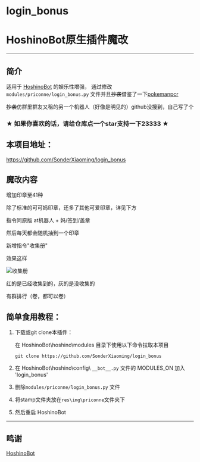 # login_bonus

# HoshinoBot原生插件魔改

*****

## 简介

适用于 [HoshinoBot](https://github.com/Ice-Cirno/HoshinoBot) 的娱乐性增强，
通过修改 ``modules/priconne/login_bonus.py`` 文件并且~~抄袭~~借鉴了一下[pokemanpcr](https://github.com/GWYOG/GWYOG-Hoshino-plugins#8-%E6%88%B3%E6%9C%BA%E5%99%A8%E4%BA%BA%E9%9B%86%E5%8D%A1%E5%B0%8F%E6%B8%B8%E6%88%8Fpokemanpcr)

~~抄袭~~仿群里群友又租的另一个机器人（好像是明见的）github没搜到，自己写了个

### ★ 如果你喜欢的话，请给仓库点一个star支持一下23333 ★

## 本项目地址：

https://github.com/SonderXiaoming/login_bonus

## 魔改内容

增加印章至41种

除了标准的可可妈印章，还多了其他可爱印章，详见下方

指令同原版 at机器人 + 妈/签到/盖章

然后每天都会随机抽到一个印章

新增指令"收集册"

效果这样

![收集册](https://user-images.githubusercontent.com/98363578/182066912-4398367b-c0fb-4ec6-b9cb-3ed12be4b7ef.PNG)

红的是已经收集到的，灰的是没收集的

有群排行（卷，都可以卷）

## 简单食用教程：

1. 下载或git clone本插件：

   在 HoshinoBot\hoshino\modules 目录下使用以下命令拉取本项目

   ```
   git clone https://github.com/SonderXiaoming/login_bonus
   ```

2. 在 HoshinoBot\hoshino\config\ `__bot__.py` 文件的 MODULES_ON 加入 'login_bonus'

3. 删除``modules/priconne/login_bonus.py`` 文件

4. 将stamp文件夹放在``res\img\priconne``文件夹下

5. 然后重启 HoshinoBot

*****

## 鸣谢

[HoshinoBot](https://github.com/Ice-Cirno/HoshinoBot)

